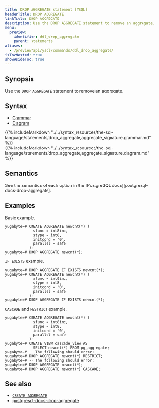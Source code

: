 ```yaml
---
title: DROP AGGREGATE statement [YSQL]
headerTitle: DROP AGGREGATE
linkTitle: DROP AGGREGATE
description: Use the DROP AGGREGATE statement to remove an aggregate.
menu:
  preview:
    identifier: ddl_drop_aggregate
    parent: statements
aliases:
  - /preview/api/ysql/commands/ddl_drop_aggregate/
isTocNested: true
showAsideToc: true
---
```


## Synopsis

Use the `DROP AGGREGATE` statement to remove an aggregate.

## Syntax

<ul class="nav nav-tabs nav-tabs-yb">
  <li >
    <a href="#grammar" class="nav-link active" id="grammar-tab" data-toggle="tab" role="tab" aria-controls="grammar" aria-selected="true">
      <i class="fas fa-file-alt" aria-hidden="true"></i>
      Grammar
    </a>
  </li>
  <li>
    <a href="#diagram" class="nav-link" id="diagram-tab" data-toggle="tab" role="tab" aria-controls="diagram" aria-selected="false">
      <i class="fas fa-project-diagram" aria-hidden="true"></i>
      Diagram
    </a>
  </li>
</ul>

<div class="tab-content">
  <div id="grammar" class="tab-pane fade show active" role="tabpanel" aria-labelledby="grammar-tab">
    {{% includeMarkdown "../../syntax_resources/the-sql-language/statements/drop_aggregate,aggregate_signature.grammar.md" %}}
  </div>
  <div id="diagram" class="tab-pane fade" role="tabpanel" aria-labelledby="diagram-tab">
    {{% includeMarkdown "../../syntax_resources/the-sql-language/statements/drop_aggregate,aggregate_signature.diagram.md" %}}
  </div>
</div>

## Semantics

See the semantics of each option in the [PostgreSQL docs][postgresql-docs-drop-aggregate].

## Examples

Basic example.

```plpgsql
yugabyte=# CREATE AGGREGATE newcnt(*) (
             sfunc = int8inc,
             stype = int8,
             initcond = '0',
             parallel = safe
           );
yugabyte=# DROP AGGREGATE newcnt(*);
```

`IF EXISTS` example.

```plpgsql
yugabyte=# DROP AGGREGATE IF EXISTS newcnt(*);
yugabyte=# CREATE AGGREGATE newcnt(*) (
             sfunc = int8inc,
             stype = int8,
             initcond = '0',
             parallel = safe
           );
yugabyte=# DROP AGGREGATE IF EXISTS newcnt(*);
```

`CASCADE` and `RESTRICT` example.

```plpgsql
yugabyte=# CREATE AGGREGATE newcnt(*) (
             sfunc = int8inc,
             stype = int8,
             initcond = '0',
             parallel = safe
           );
yugabyte=# CREATE VIEW cascade_view AS
             SELECT newcnt(*) FROM pg_aggregate;
yugabyte=# -- The following should error:
yugabyte=# DROP AGGREGATE newcnt(*) RESTRICT;
yugabyte=# -- The following should error:
yugabyte=# DROP AGGREGATE newcnt(*);
yugabyte=# DROP AGGREGATE newcnt(*) CASCADE;
```

## See also

- [`CREATE AGGREGATE`](../ddl_create_aggregate)
- [postgresql-docs-drop-aggregate](https://www.postgresql.org/docs/current/sql-dropaggregate.html)
